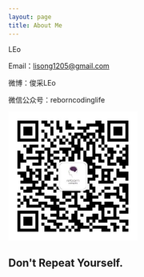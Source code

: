 ```yaml
---
layout: page
title: About Me
---
```


LEo

Email：lisong1205@gmail.com

微博：俊采LEo

微信公众号：reborncodinglife

![](/images/wechat.jpg)

## Don't Repeat Yourself.
